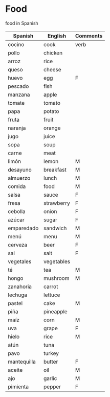 # Food

food in Spanish

| Spanish | English | Comments |
| ----- | ------- | -------- |
| cocino | cook | verb |
| pollo | chicken | |
| arroz | rice | |
| queso | cheese | |
| huevo | egg | F |
| pescado | fish | |
| manzana | apple | |
| tomate | tomato | |
| papa | potato | |
| fruta | fruit | |
| naranja | orange | |
| jugo | juice | |
| sopa | soup | |
| carne | meat | |
| limón | lemon | M |
| desayuno | breakfast | M |
| almuerzo | lunch | M |
| comida | food | M |
| salsa | sauce | F |
| fresa | strawberry | F |
| cebolla | onion | F |
| azúcar | sugar | F |
| emparedado | sandwich | M |
| menú | menu | M |
| cerveza | beer | F |
| sal | salt | F |
| vegetales | vegetables | |
| té | tea | M |
| hongo | mushroom | M |
| zanahoria | carrot |  |
| lechuga | lettuce |  |
| pastel | cake | M |
| piña | pineapple | |
| maíz | corn | M |
| uva | grape | F |
| hielo | rice | M |
| atún | tuna | |
| pavo | turkey | |
| mantequilla | butter | F |
| aceite | oil | M |
| ajo | garlic | M |
| pimienta | pepper | F |
